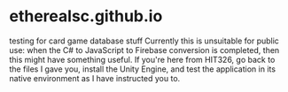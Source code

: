 # etherealsc.github.io
testing for card game database stuff
Currently this is unsuitable for public use: when the C# to JavaScript to Firebase conversion is completed, then this might have something useful.
If you're here from HIT326, go back to the files I gave you, install the Unity Engine, and test the application in its native environment as I have instructed you to.
